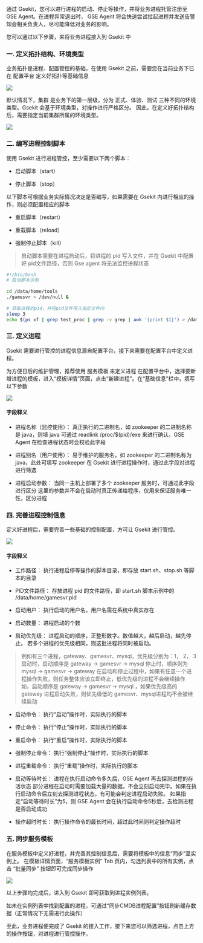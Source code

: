 通过 Gsekit，您可以进行进程的启动、停止等操作，并将业务进程托管注册至 GSE Agent。在进程异常退出时， GSE Agent 将会快速尝试拉起进程并发送告警知会相关负责人，尽可能降低对业务的影响。

您可以通过以下步骤，来将业务进程接入到 Gsekit 中


### 一. 定义拓扑结构、环境类型

业务拓扑是进程、配置管控的基础，在使用 Gsekit 之前，需要您在当前业务下已在 配置平台 定义好拓扑等基础信息

![](../image/quick_start_image_05.png)

默认情况下，集群 是业务下的第一层级，分为 正式、体验、测试 三种不同的环境类型。Gsekit 会基于环境类型，对操作进行严格区分。
因此，在定义好拓扑结构后，需要指定当前集群所属的环境类型。

![](../image/quick_start_image_06.png)


### 二. 编写进程控制脚本

使用 Gsekit 进行进程管控，至少需要以下两个脚本：

- 启动脚本（start）

- 停止脚本（stop）

以下脚本可根据业务实际情况决定是否编写，如果需要在 Gsekit 内进行相应的操作，则必须配置相应的脚本

- 重启脚本（restart）

- 重载脚本（reload）

- 强制停止脚本（kill）

> 启动脚本需要在进程启动后，将进程的 pid 写入文件，并在 Gsekit 中配置好 pid文件路径，否则 Gse agent 将无法监控进程状态

```bash
#!/bin/bash
# 启动脚本示例
 
cd /data/home/tools
./gamesvr > /dev/null &
 
# 获取进程的pid，并将pid文件写入指定文件内
sleep 3
echo $(ps xf | grep test_proc | grep -v grep | awk '{print $1}') > /data/home/gamesvr.pid

```

### 三. 定义进程

Gsekit 需要进行管控的进程信息源自配置平台，接下来需要在配置平台中定义进程。

为方便日后的维护管理，推荐使用 服务模板 来定义进程
在配置平台中，选择要新增进程的模板，进入“模板详情”页面，点击“新建进程”。在“基础信息”栏中，填写以下参数

![](../image/quick_start_image_07.png)

#### 字段释义

- 进程名称（监控使用）：
    真正执行的二进制名，如 zookeeper 的二进制名称是 java，则填 java
    可通过 readlink /proc/$(pid)/exe 来进行确认。GSE Agent 在检查进程状态时会校验此字段

- 进程别名（用户使用）：
    易于维护的服务名，如 zookeeper 的二进制名称为 java，此处可填写 zookeeper
    在 Gsekit 进行进程操作时，通过此字段对进程进行筛选

- 进程启动参数：
    当同一主机上部署了多个 zookeeper 服务时，可通过此字段进行区分
    这里的参数并不会在启动时真正传递给程序，仅用来保证服务唯一性，区分进程

### 四. 完善进程控制信息

定义好进程后，需要完善一些基础的控制配置，方可让 Gsekit 进行管控。

![](../image/quick_start_image_08.png)

#### 字段释义

- 工作路径：
    执行进程启停等操作的脚本目录，即存放 start.sh、stop.sh 等脚本的目录

- PID文件路径：
    存放进程 pid 的文件路径，即 start.sh 脚本示例中的 /data/home/gamesvr.pid

- 启动用户：
    执行启动的用户名，用户名需在系统中真实存在

- 启动数量：
    进程启动的个数

- 启动优先级：
    进程启动的顺序，正整形数字。数值越大，越后启动，越先停止。
    若多个进程的优先级相同，则这批进程将同时被启动。

> 例如有三个进程，gateway、gamesvr、mysql，优先级分别为：1， 2， 3
> 启动时，启动顺序是 gateway -> gamesvr -> mysql
> 停止时，顺序则为 mysql -> gamesvr -> gateway
> 在启动和停止过程中，如果有任意一个进程操作失败，则任务整体应该立即终止，低优先级的进程不会继续操作
> 如，启动顺序是 gateway -> gamesvr -> mysql ，如果优先级高的 gateway 进程启动失败，则优先级低的 gamesvr、mysql进程均不会被继续启动

- 启动命令：
    执行“启动”操作时，实际执行的脚本

- 停止命令：
    执行“停止”操作时，实际执行的脚本

- 重启命令：
    执行“重启”操作时，实际执行的脚本

- 强制停止命令：
    执行“强制停止”操作时，实际执行的脚本

- 进程重载命令：
    执行“重载”操作时，实际执行的脚本

- 启动等待时长：
    进程在执行启动命令多久后，GSE Agent 再去探测进程的存活状态
    部分进程在启动时需要加载大量的数据，不会立刻启动完毕。如果在执行启动命令后立刻去探测进程状态，有可能会判定进程启动失败。
    如果指定“启动等待时长”为5，则 GSE Agent 会在执行启动命令5秒后，去检测进程是否启动成功

- 操作超时时长：
    执行操作命令的最长时间，超过此时间则判定操作超时


### 五. 同步服务模板

在服务模板中定义好进程，并完善其控制信息后，需要将模板中的信息“同步”至实例上。
在模板详情页面，“服务模板实例” Tab 页内，勾选列表中的所有实例，点击 “批量同步” 按钮即可完成同步操作

![](../image/quick_start_image_09.png)


以上步骤均完成后，进入到 Gsekit 即可获取到进程实例列表。

如未在实例列表中找到配置的进程，可通过“同步CMDB进程配置”按钮刷新缓存数据（正常情况下无需进行此操作）

至此，业务进程便完成了 Gsekit 的接入工作，接下来您可以筛选进程，点击上方的操作按钮，对进程进行管控操作。